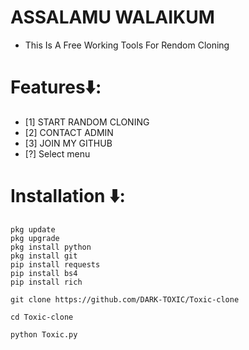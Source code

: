 # ASSALAMU WALAIKUM
* This Is A Free Working Tools For Rendom Cloning

# Features⬇️:

* [1] START RANDOM CLONING
* [2] CONTACT ADMIN
* [3] JOIN MY GITHUB
* [?] Select menu

# Installation ⬇️:
```
pkg update
pkg upgrade
pkg install python
pkg install git
pip install requests
pip install bs4
pip install rich

git clone https://github.com/DARK-TOXIC/Toxic-clone

cd Toxic-clone

python Toxic.py




